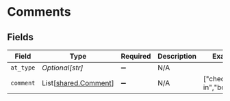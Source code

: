 # Comments


## Fields

| Field                                                  | Type                                                   | Required                                               | Description                                            | Example                                                |
| ------------------------------------------------------ | ------------------------------------------------------ | ------------------------------------------------------ | ------------------------------------------------------ | ------------------------------------------------------ |
| `at_type`                                              | *Optional[str]*                                        | :heavy_minus_sign:                                     | N/A                                                    |                                                        |
| `comment`                                              | List[[shared.Comment](../../models/shared/comment.md)] | :heavy_minus_sign:                                     | N/A                                                    | ["check-in","boarded"]                                 |